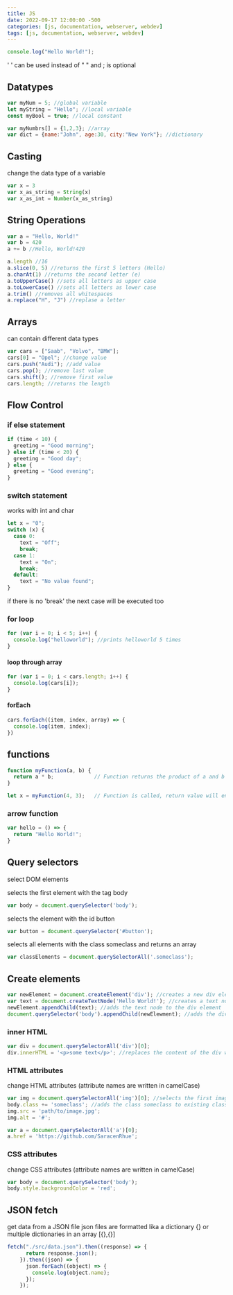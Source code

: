 ```yaml
---
title: JS
date: 2022-09-17 12:00:00 -500
categories: [js, documentation, webserver, webdev]
tags: [js, documentation, webserver, webdev]
---
```


```javascript
console.log("Hello World!");
```

' ' can be used instead of " " and ; is optional

## Datatypes

```javascript
var myNum = 5; //global variable
let myString = "Hello"; //local variable
const myBool = true; //local constant
```

```javascript
var myNumbrs[] = {1,2,3}; //array
var dict = {name:"John", age:30, city:"New York"}; //dictionary
```

## Casting

change the data type of a variable

```javascript
var x = 3
var x_as_string = String(x)
var x_as_int = Number(x_as_string)
```

## String Operations

```javascript
var a = "Hello, World!"
var b = 420
a += b //Hello, World!420
```

```javascript
a.length //16
a.slice(0, 5) //returns the first 5 letters (Hello)
a.charAt(1) //returns the second letter (e)
a.toUpperCase() //sets all letters as upper case
a.toLowerCase() //sets all letters as lower case
a.trim() //removes all whitespaces
a.replace("H", "J") //replase a letter
```

## Arrays

can contain different data types

```javascript
var cars = ["Saab", "Volvo", "BMW"];
cars[0] = "Opel"; //change value
cars.push("Audi"); //add value
cars.pop(); //remove last value
cars.shift(); //remove first value
cars.length; //returns the length
```

## Flow Control

### if else statement

```javascript
if (time < 10) {
  greeting = "Good morning";
} else if (time < 20) {
  greeting = "Good day";
} else {
  greeting = "Good evening";
}
```

### switch statement

works with int and char

```javascript
let x = "0";
switch (x) {
  case 0:
    text = "Off";
    break;
  case 1:
    text = "On";
    break;
  default:
    text = "No value found";
}
```

if there is no 'break' the next case will be executed too

### for loop

```javascript
for (var i = 0; i < 5; i++) {
  console.log("helloworld"); //prints helloworld 5 times
}
```

#### loop through array

```javascript
for (var i = 0; i < cars.length; i++) {
  console.log(cars[i]);
}
```

#### forEach

```javascript
cars.forEach((item, index, array) => {
  console.log(item, index);
})
```

## functions

```javascript
function myFunction(a, b) {
  return a * b;             // Function returns the product of a and b
}

let x = myFunction(4, 3);   // Function is called, return value will end up in x
```

### arrow function

```javascript
var hello = () => {
  return "Hello World!";
}
```

## Query selectors

 select DOM elements

 selects the first element with the tag body

```javascript
var body = document.querySelector('body');
```

selects the element with the id button

```javascript
var button = document.querySelector('#button');
```

selects all elements with the class someclass and returns an array

```javascript
var classElements = document.querySelectorAll('.someclass');
```

## Create elements

```javascript
var newElement = document.createElement('div'); //creates a new div element
var text = document.createTextNode('Hello World!'); //creates a text node
newElement.appendChild(text); //adds the text node to the div element
document.querySelector('body').appendChild(newElewment); //adds the div element to the body
```

### inner HTML

```javascript
var div = document.querySelectorAll('div')[0];
div.innerHTML = '<p>some text</p>'; //replaces the content of the div with a paragraph
```

### HTML attributes

change HTML attributes
(attribute names are written in camelCase)

```javascript
var img = document.querySelectorAll('img')[0]; //selects the first image
body.class += 'someclass'; //adds the class someclass to existing classes
img.src = 'path/to/image.jpg';
img.alt = '#';

var a = document.querySelectorAll('a')[0];
a.href = 'https://github.com/SaracenRhue';
```

### CSS attributes

change CSS attributes
(attribute names are written in camelCase)

```javascript
var body = document.querySelector('body');
body.style.backgroundColor = 'red';
```

## JSON fetch

get data from a JSON file
json files are formatted lika a dictionary {}
or multiple dictionaries in an array [{},{}]

```javascript
fetch("./src/data.json").then((response) => {
      return response.json();
    }).then((json) => {
      json.forEach((object) => {
        console.log(object.name);
      });
    });
```

